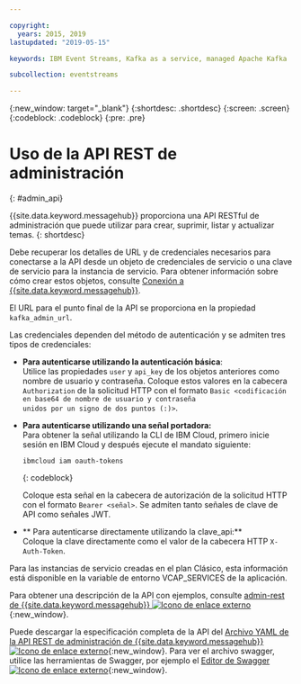 ```yaml
---

copyright:
  years: 2015, 2019
lastupdated: "2019-05-15"

keywords: IBM Event Streams, Kafka as a service, managed Apache Kafka

subcollection: eventstreams

---
```


{:new_window: target="_blank"}
{:shortdesc: .shortdesc}
{:screen: .screen}
{:codeblock: .codeblock}
{:pre: .pre}

# Uso de la API REST de administración
{: #admin_api}

{{site.data.keyword.messagehub}} proporciona una API RESTful de administración que puede utilizar para crear, suprimir, listar y actualizar temas.
{: shortdesc}

Debe recuperar los detalles de URL y de credenciales necesarios para conectarse a la API desde un objeto de credenciales de servicio o una clave de servicio para la instancia de servicio. Para obtener información sobre cómo crear estos objetos, consulte
[Conexión a {{site.data.keyword.messagehub}}](/docs/services/EventStreams?topic=eventstreams-connecting).

El URL para el punto final de la API se proporciona en la propiedad <code>kafka_admin_url</code>.

Las credenciales dependen del método de autenticación y se admiten tres tipos de credenciales:

* **Para autenticarse utilizando la autenticación básica**:<br/>
    Utilice las propiedades <code>user</code> y <code>api_key</code> de los objetos anteriores como nombre de usuario y contraseña. Coloque estos valores en la cabecera <code>Authorization</code> de la solicitud HTTP con el formato <code>Basic &lt;codificación en base64 de nombre de usuario y contraseña unidos por un signo de dos puntos (:)&gt;</code>.

* **Para autenticarse utilizando una señal portadora:**<br/>
    Para obtener la señal utilizando la CLI de IBM Cloud, primero inicie sesión en IBM Cloud y después ejecute el mandato siguiente: 

    ```
    ibmcloud iam oauth-tokens
    ```
    {: codeblock}

    Coloque esta señal en la cabecera de autorización de la solicitud HTTP con el formato <code>Bearer <señal></code>. Se admiten tanto señales de clave de API como señales JWT. 

* ** Para autenticarse directamente utilizando la clave_api:**<br/>
    Coloque la clave directamente como el valor de la cabecera HTTP <code>X-Auth-Token</code>.

Para las instancias de servicio creadas en el plan Clásico, esta información está disponible en la variable de entorno VCAP_SERVICES de la aplicación.

Para obtener una descripción de la API con ejemplos, consulte
[admin-rest de {{site.data.keyword.messagehub}} ![Icono de enlace externo](../../icons/launch-glyph.svg "Icono de enlace externo")](https://github.com/ibm-messaging/event-streams-docs/tree/master/admin-rest-api){:new_window}.

Puede descargar la especificación completa de la API del [Archivo YAML de la API REST de administración de {{site.data.keyword.messagehub}}![Icono de enlace externo](../../icons/launch-glyph.svg "Icono de enlace externo")](https://github.com/ibm-messaging/event-streams-docs/blob/master/admin-rest-api/admin-rest-api.yaml){:new_window}.
Para ver el archivo swagger, utilice las herramientas de Swagger, por ejemplo el [Editor de Swagger ![Icono de enlace externo](../../icons/launch-glyph.svg "Icono de enlace externo")](http://editor.swagger.io/#/){:new_window}.




